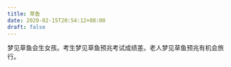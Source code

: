 ```yaml
---
title: 草鱼
date: 2020-02-15T20:54:12+08:00
draft: false
---
```


梦见草鱼会生女孩。考生梦见草鱼预兆考试成绩差。老人梦见草鱼预兆有机会旅行。